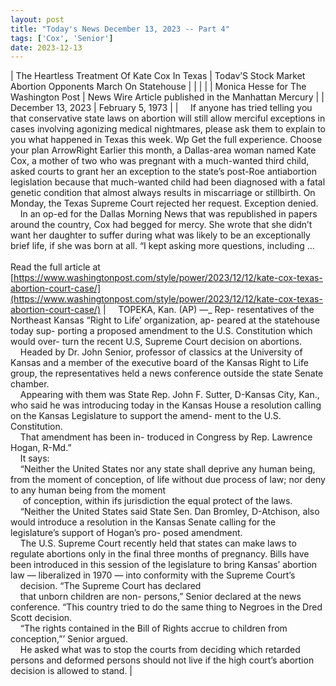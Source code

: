 ```yaml
---
layout: post
title: "Today's News December 13, 2023 -- Part 4"
tags: ['Cox', 'Senior']
date: 2023-12-13
---
```


| The Heartless Treatment Of Kate Cox In Texas | Todav’S Stock Market   Abortion Opponents March On Statehouse |
|  |  |
| Monica Hesse for The Washington Post | News Wire Article published in the Manhattan Mercury |
| December 13, 2023 | February 5, 1973 |
| &nbsp;&nbsp;&nbsp;&nbsp;If anyone has tried telling you that conservative state laws on abortion will still allow merciful exceptions in cases involving agonizing medical nightmares, please ask them to explain to you what happened in Texas this week. Wp Get the full experience. Choose your plan ArrowRight Earlier this month, a Dallas-area woman named Kate Cox, a mother of two who was pregnant with a much-wanted third child, asked courts to grant her an exception to the state’s post-Roe antiabortion legislation because that much-wanted child had been diagnosed with a fatal genetic condition that almost always results in miscarriage or stillbirth. On Monday, the Texas Supreme Court rejected her request. Exception denied.<br>&nbsp;&nbsp;&nbsp;&nbsp;In an op-ed for the Dallas Morning News that was republished in papers around the country, Cox had begged for mercy. She wrote that she didn’t want her daughter to suffer during what was likely to be an exceptionally brief life, if she was born at all. “I kept asking more questions, including  ...<br><br>Read the full article at<br>[https://www.washingtonpost.com/style/power/2023/12/12/kate-cox-texas-abortion-court-case/](https://www.washingtonpost.com/style/power/2023/12/12/kate-cox-texas-abortion-court-case/) | &nbsp;&nbsp;&nbsp;&nbsp;TOPEKA, Kan. (AP) —_ Rep- resentatives of the Northeast Kansas “Right to Life’ organization, ap- peared at the statehouse today sup- porting a proposed amendment to the U.S. Constitution which would over- turn the recent U.S, Supreme Court decision on abortions.<br>&nbsp;&nbsp;&nbsp;&nbsp;Headed by Dr. John Senior, professor of classics at the University of Kansas and a member of the executive board of the Kansas Right to Life group, the representatives held a news conference outside the state Senate chamber.<br>&nbsp;&nbsp;&nbsp;&nbsp;Appearing with them was State Rep. John F. Sutter, D-Kansas City, Kan., who said he was introducing today in the Kansas House a resolution calling on the Kansas Legislature to support the amend- ment to the U.S. Constitution.<br>&nbsp;&nbsp;&nbsp;&nbsp;That amendment has been in- troduced in Congress by Rep. Lawrence Hogan, R-Md.”<br>&nbsp;&nbsp;&nbsp;&nbsp;It says:<br>&nbsp;&nbsp;&nbsp;&nbsp;“Neither the United States nor any state shall deprive any human being, from the moment of conception, of life without due process of law; nor deny to any human being from the moment<br>&nbsp;&nbsp;&nbsp;&nbsp; of conception, within ifs jurisdiction the equal protect of the laws.<br>&nbsp;&nbsp;&nbsp;&nbsp;“Neither the United States said State Sen. Dan Bromley, D-Atchison, also would introduce a resolution in the Kansas Senate calling for the legislature’s support of Hogan’s pro- posed amendment.<br>&nbsp;&nbsp;&nbsp;&nbsp;The U.S. Supreme Court recently held that states can make laws to regulate abortions only in the final three months of pregnancy. Bills have been introduced in this session of the legislature to bring Kansas’ abortion law — liberalized in 1970 — into conformity with the Supreme Court’s<br>&nbsp;&nbsp;&nbsp;&nbsp;decision. “The Supreme Court has declared<br>&nbsp;&nbsp;&nbsp;&nbsp;that unborn children are non- persons,” Senior declared at the news conference. “This country tried to do the same thing to Negroes in the Dred Scott decision.<br>&nbsp;&nbsp;&nbsp;&nbsp;“The rights contained in the Bill of Rights accrue to children from conception,”’ Senior argued.<br>&nbsp;&nbsp;&nbsp;&nbsp;He asked what was to stop the courts from deciding which retarded persons and deformed persons should not live if the high court’s abortion decision is allowed to stand.  |